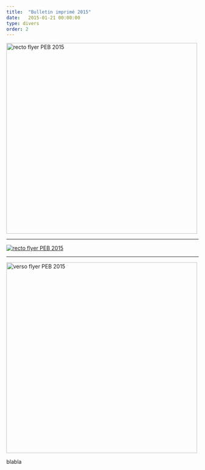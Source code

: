 ```yaml
---
title:  "Bulletin imprimé 2015"
date:   2015-01-21 00:00:00
type: divers
order: 2
---
```



<a href="https://drive.google.com/uc?export=view&id=0B8fHSjalmbNEaWlSWHluOWc4ekE">
  <img src="https://drive.google.com/uc?export=view&id=0B8fHSjalmbNEaWlSWHluOWc4ekE"
      style="width: 500px; max-width: 100%; height: auto" title="Click for the larger version." alt="recto flyer PEB 2015" />
</a>

--------

<a href="https://drive.google.com/uc?export=view&id=0B8fHSjalmbNEVG9FQjByck1FTWM" target="_blank">
<img src="{{site.baseurl}}/images/flyer01-recto-min.jpg" title="lien vers Googledrive" alt="recto flyer PEB 2015" />     
</a>

<!-- <div class="post-photo" style="background-image: url('{{site.baseurl}}/images/flyer01-recto-min.jpg')">
</div> -->

--------

<a href="https://drive.google.com/uc?export=view&id=0B8fHSjalmbNEeG9PbUN1SXhjakE" target="_blank">
<img src="{{site.baseurl}}/images/flyer01-verso-min.jpg" style="width: 500px; max-width: 100%; height: auto;" title="lien vers Googledrive" alt="verso flyer PEB 2015" />
</a>

blabla